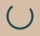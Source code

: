 <!DOCTYPE html>
<html lang="en">
<head>
  <meta charset="UTF-8">
  <meta name="viewport" content="width=device-width, initial-scale=1.0">
  <meta name="description" content="OptiThrive Solutions delivers expert solutions to help businesses, professionals, and homes create substantial savings with no upfront cost. Request a free consultation today!">
  <meta name="keywords" content="savings, consulting, no upfront cost, efficiency, business, home, OptiThrive Solutions">
  <meta name="author" content="Braeden">
  <title>OptiThrive Solutions - No Costs, Just Savings</title>
  <link href="https://fonts.googleapis.com/css2?family=Playfair+Display:wght@400;700&family=Poppins:wght@400;600&display=swap" rel="stylesheet">
  <link href="https://unpkg.com/aos@2.3.1/dist/aos.css" rel="stylesheet">
  <script src="https://cdn.tailwindcss.com"></script>
  <style>
    body {
      font-family: 'Poppins', sans-serif;
      background: #D4BEA8;
      color: #333333;
      margin: 0;
      overflow-x: hidden;
      position: relative;
      cursor: url('data:image/svg+xml;utf8,<svg xmlns="http://www.w3.org/2000/svg" width="24" height="24" viewBox="0 0 24 24" fill="none" stroke="%23FFE87C" stroke-width="2" stroke-linecap="round" stroke-linejoin="round"><circle cx="12" cy="12" r="10"/></svg>'), auto;
    }
    /* Particle Background with Full-Page Floating Balls */
    #particles {
      position: fixed;
      top: 0;
      left: 0;
      width: 100%;
      height: 100%;
      z-index: -1;
      pointer-events: none;
    }
    .particle {
      position: absolute;
      width: 5px;
      height: 5px;
      background: #FFE87C;
      border-radius: 50%;
      opacity: 0.6;
      animation: floatUp 8s infinite ease-in-out;
    }
    @keyframes floatUp {
      0% { transform: translateY(100vh); opacity: 0.6; }
      50% { opacity: 0.9; }
      100% { transform: translateY(-100vh); opacity: 0; }
    }
    /* Swaying Palm Tree Pattern */
    body::after {
      content: '';
      position: fixed;
      top: 0;
      left: 0;
      width: 100%;
      height: 100%;
      background: url('data:image/svg+xml,%3Csvg xmlns="http://www.w3.org/2000/svg" width="100" height="200" viewBox="0 0 100 200"%3E%3Cpath d="M50 0 Q40 50 30 0 Q60 50 70 0" fill="none" stroke="%232F4F4F" stroke-width="1" stroke-opacity="0.1"/%3E%3Ccircle cx="50" cy="0" r="5" fill="%232F4F4F" opacity="0.1"/%3E%3C/svg%3E') repeat-x;
      animation: sway 8s infinite ease-in-out;
      z-index: -2;
    }
    @keyframes sway {
      0% { transform: translateX(0); }
      50% { transform: translateX(-20px); }
      100% { transform: translateX(0); }
    }
    h1, h2, h3 {
      font-family: 'Playfair Display', serif;
      color: #2F4F4F;
      letter-spacing: 1px;
    }
    /* Preloader */
    #preloader {
      position: fixed;
      top: 0;
      left: 0;
      width: 100%;
      height: 100%;
      background: #D4BEA8;
      display: flex;
      justify-content: center;
      align-items: center;
      z-index: 9999;
    }
    #preloader::after {
      content: '';
      width: 60px;
      height: 60px;
      border: 6px solid #2F4F4F;
      border-top: 6px solid transparent;
      border-radius: 50%;
      animation: spin 1.5s linear infinite;
    }
    @keyframes spin {
      100% { transform: rotate(360deg); }
    }
    /* Animated Separator */
    .separator {
      width: 100%;
      height: 3px;
      background: linear-gradient(to right, #FFE87C, #FFD54F, #FFE87C);
      margin: 3rem 0;
      animation: rotateGradient 5s infinite linear;
    }
    @keyframes rotateGradient {
      0% { background-position: 0% 50%; }
      100% { background-position: 400% 50%; }
    }
    /* Header Styling - Full Width, Less Bulky */
    nav {
      background: #2F4F4F;
      box-shadow: 0 2px 15px rgba(0, 0, 0, 0.2);
      position: fixed;
      top: 0;
      width: 100%;
      z-index: 1000;
      padding: 0.5rem 1rem;
      animation: fadeIn 1s ease;
      display: flex;
      justify-content: space-between;
      align-items: center;
      transition: transform 0.3s ease;
    }
    .logo {
      height: 52px;
      transition: transform 0.3s ease;
      filter: drop-shadow(0 2px 4px rgba(0, 0, 0, 0.2));
    }
    .logo:hover .globe {
      animation: spinGlobe 2s linear;
    }
    .logo:hover .globe {
      animation-fill-mode: forwards;
    }
    .nav-links {
      display: flex;
      align-items: center;
    }
    .nav-links li a {
      font-size: 1rem;
      color: #FFFFFF;
      position: relative;
      transition: color 0.3s ease;
    }
    .nav-links li a::after {
      content: '';
      position: absolute;
      width: 0;
      height: 2px;
      background: linear-gradient(to right, #FFE87C, #FFD54F);
      bottom: -4px;
      left: 50%;
      transform: translateX(-50%);
      transition: width 0.3s ease;
    }
    .nav-links li a:hover::after {
      width: 100%;
    }
    .nav-links li a:hover {
      color: #FFE87C;
    }
    @keyframes fadeIn {
      from { opacity: 0; transform: translateY(-20px); }
      to { opacity: 1; transform: translateY(0); }
    }
    /* Hero Section with Pulsing Button */
    .hero {
      background: rgba(245, 245, 220, 0.8);
      padding: 10rem 0;
      text-align: center;
      position: relative;
      border-bottom: 1px solid rgba(47, 79, 79, 0.1);
    }
    .hero h2 {
      font-size: 5rem;
      margin-bottom: 1.5rem;
      display: inline-block;
      border-right: 4px solid #FFE87C;
      white-space: nowrap;
      overflow: hidden;
      animation: typing 3s steps(30, end), blink 0.75s step-end infinite;
    }
    @keyframes typing {
      from { width: 0; }
      to { width: 100%; }
    }
    @keyframes blink {
      50% { border-color: transparent; }
    }
    .hero p {
      font-size: 1.5rem;
      max-width: 4xl;
      margin-left: auto;
      margin-right: auto;
      margin-bottom: 2.5rem;
    }
    .hero .btn {
      animation: pulseGlow 2s infinite ease-in-out;
    }
    @keyframes pulseGlow {
      0% { transform: scale(1); box-shadow: 0 0 10px rgba(212, 160, 23, 0.5); }
      50% { transform: scale(1.05); box-shadow: 0 0 20px rgba(212, 160, 23, 0.8); }
      100% { transform: scale(1); box-shadow: 0 0 10px rgba(212, 160, 23, 0.5); }
    }
    /* Bouncing Cards with Rotating Border and Growing Content */
    .card {
      background: #F5F5DC;
      border: 1px solid transparent;
      border-radius: 1rem;
      padding: 2.5rem;
      transition: transform 0.5s ease, box-shadow 0.5s ease;
      box-shadow: 0 10px 30px rgba(0, 0, 0, 0.1);
      animation: bounceIn 1s ease;
      position: relative;
      overflow: hidden;
    }
    .card::before {
      content: '';
      position: absolute;
      top: -2px;
      left: -2px;
      right: -2px;
      bottom: -2px;
      border: 2px solid transparent;
      border-radius: 1rem;
      background: linear-gradient(45deg, #FFE87C, #FFD54F, #FFE87C);
      background-size: 400%;
      z-index: -1;
      transition: background 0.5s ease;
    }
    .card:hover::before {
      animation: rotateBorder 3s linear infinite;
    }
    .card-content {
      transition: transform 0.3s ease;
    }
    .card:hover .card-content {
      transform: scale(1.05);
    }
    @keyframes rotateBorder {
      0% { background-position: 0% 50%; }
      100% { background-position: 400% 50%; }
    }
    .card:hover {
      transform: translateY(-10px) scale(1.02);
      box-shadow: 0 20px 50px rgba(0, 0, 0, 0.2);
    }
    @keyframes bounceIn {
      0% { transform: scale(0.5); opacity: 0; }
      60% { transform: scale(1.1); opacity: 1; }
      100% { transform: scale(1); }
    }
    /* Vibrant Button */
    .btn {
      background: #FFE87C;
      color: #FFFFFF;
      padding: 1.2rem 2.5rem;
      border-radius: 0.75rem;
      transition: all 0.5s ease;
      font-weight: 600;
      text-transform: uppercase;
      border: none;
      position: relative;
      overflow: hidden;
    }
    .btn::after {
      content: '';
      position: absolute;
      width: 0;
      height: 100%;
      background: rgba(212, 160, 23, 0.3);
      top: 0;
      left: 0;
      transition: width 0.5s ease;
      z-index: 0;
    }
    .btn:hover::after {
      width: 100%;
    }
    .btn:hover {
      background: #FFD54F;
      transform: translateY(-3px);
      box-shadow: 0 10px 25px rgba(0, 0, 0, 0.2);
    }
    .btn span {
      position: relative;
      z-index: 1;
    }
    /* Section Styling with Parallax Scroll */
    .section {
      padding: 5rem 2rem;
      background: rgba(245, 245, 220, 0.95);
      position: relative;
      overflow: hidden;
      background-image: url('data:image/svg+xml,%3Csvg xmlns="http://www.w3.org/2000/svg" width="400" height="200" viewBox="0 0 400 200"%3E%3Crect width="400" height="200" fill="%23F5F5DC"/%3E%3Cline x1="50" y1="50" x2="350" y2="50" stroke="%232F4F4F" stroke-width="0.5" stroke-opacity="0.1"/%3E%3Cpath d="M0 200 L400 200" stroke="%232F4F4F" stroke-width="1" stroke-opacity="0.05"/%3E%3C/svg%3E');
      background-size: cover;
      background-position: center;
    }
    .section h2 {
      opacity: 0;
      transform: translateY(20px);
      transition: opacity 0.8s ease, transform 0.8s ease;
    }
    .section h2.visible {
      opacity: 1;
      transform: translateY(0);
    }
    .parallax-bg {
      background: linear-gradient(rgba(245, 245, 220, 0.9), rgba(212, 190, 168, 0.2)),
                  url('data:image/svg+xml,%3Csvg xmlns="http://www.w3.org/2000/svg" width="400" height="200" viewBox="0 0 400 200"%3E%3Crect width="400" height="200" fill="%23F5F5DC"/%3E%3Cline x1="50" y1="50" x2="350" y2="50" stroke="%232F4F4F" stroke-width="0.5" stroke-opacity="0.1"/%3E%3Cpath d="M0 200 L400 200" stroke="%232F4F4F" stroke-width="1" stroke-opacity="0.05"/%3E%3C/svg%3E');
      background-attachment: fixed;
      background-size: cover;
      background-position: center;
    }
    /* Fade-In Text */
    .fade-in-text {
      opacity: 0;
      animation: fadeInText 1.5s forwards;
    }
    @keyframes fadeInText {
      0% { opacity: 0; transform: translateY(10px); }
      100% { opacity: 1; transform: translateY(0); }
    }
    /* Inline Links with Animated Underline */
    .inline-link {
      position: relative;
      transition: color 0.3s ease;
    }
    .inline-link::after {
      content: '';
      position: absolute;
      width: 0;
      height: 2px;
      background: linear-gradient(to right, #FFE87C, #FFD54F);
      bottom: -2px;
      left: 50%;
      transform: translateX(-50%);
      transition: width 0.3s ease;
    }
    .inline-link:hover::after {
      width: 100%;
    }
    .inline-link:hover {
      color: #FFE87C;
    }
    /* Input Fields */
    input, textarea {
      background: rgba(245, 245, 220, 0.7);
      border: 1px solid rgba(47, 79, 79, 0.1);
      color: #333333;
      transition: all 0.3s ease;
      border-radius: 0.75rem;
      padding: 1rem;
    }
    input:focus, textarea:focus {
      border: 1px solid #2F4F4F;
      box-shadow: 0 0 15px rgba(47, 79, 79, 0.1);
      background: rgba(245, 245, 220, 0.9);
    }
    /* Rotating Savings Icon */
    .savings-icon {
      display: inline-block;
      transition: transform 0.5s ease;
    }
    .savings-icon:hover {
      transform: rotate(360deg);
    }
    /* Modal Styling with Pulsing Button */
    .modal {
      display: none;
      position: fixed;
      top: 0;
      left: 0;
      width: 100%;
      height: 100%;
      background: rgba(0, 0, 0, 0.5);
      z-index: 10000;
      justify-content: center;
      align-items: center;
    }
    .modal-content {
      background: #F5F5DC;
      padding: 2rem 3rem;
      border-radius: 1rem;
      width: 90%;
      max-width: 500px;
      text-align: center;
      animation: slideIn 0.5s ease;
      border: 2px solid #FFE87C;
    }
    .modal .btn {
      animation: pulse 2s infinite ease-in-out;
    }
    @keyframes slideIn {
      from { transform: translateY(-50px); opacity: 0; }
      to { transform: translateY(0); opacity: 1; }
    }
    @keyframes pulse {
      0% { transform: scale(1); box-shadow: 0 0 0 0 rgba(212, 160, 23, 0.7); }
      70% { transform: scale(1.05); box-shadow: 0 0 0 10px rgba(212, 160, 23, 0); }
      100% { transform: scale(1); box-shadow: 0 0 0 0 rgba(212, 160, 23, 0); }
    }
    .close {
      position: absolute;
      top: 1rem;
      right: 1rem;
      font-size: 1.5rem;
      cursor: pointer;
      color: #333333;
    }
    /* Footer Wave Animation (Removed Wave, Keeping Balls) */
    footer::before {
      content: '';
      position: absolute;
      top: 0;
      left: 0;
      width: 100%;
      height: 100%;
      z-index: -2;
    }
    /* Logo Globe Animation */
    .globe {
      transform-origin: center;
      transition: transform 0.1s ease;
    }
    .logo:hover .globe {
      animation: spinGlobe 2s linear;
    }
    @keyframes spinGlobe {
      0% { transform: rotate(0deg); }
      100% { transform: rotate(360deg); }
    }
    /* Mobile Responsiveness */
    @media (max-width: 768px) {
      .nav-links {
        display: none;
      }
      .hero h2 {
        font-size: 3rem;
      }
      .section {
        padding: 3rem 1rem;
      }
      .modal-content {
        padding: 1.5rem;
      }
      .logo {
        height: 40px;
      }
      .nav-links li a {
        font-size: 0.875rem;
      }
    }
  </style>
</head>
<body>
  <!-- Preloader -->
  <div id="preloader"></div>

  <!-- Particle Background with Full-Page Floating Balls -->
  <div id="particles"></div>

  <!-- Floating Navigation -->
  <nav>
    <div class="flex items-center pl-4">
      <img src="data:image/svg+xml,%3Csvg xmlns='http://www.w3.org/2000/svg' viewBox='0 0 260 52' width='260' height='52'%3E%3Cdefs%3E%3CradialGradient id='oceanGradient' cx='70%25' cy='30%25' r='50%25'%3E%3Cstop offset='0%25' style='stop-color:%231E90FF;stop-opacity:0.9'/%3E%3Cstop offset='100%25' style='stop-color:%23104E8B;stop-opacity:0.7'/%3E%3C/radialGradient%3E%3CradialGradient id='shadowGradient' cx='70%25' cy='30%25' r='50%25'%3E%3Cstop offset='0%25' style='stop-color:%23000000;stop-opacity:0.3'/%3E%3Cstop offset='100%25' style='stop-color:%23000000;stop-opacity:0'/%3E%3C/radialGradient%3E%3CradialGradient id='glowGradient' cx='50%25' cy='50%25' r='50%25'%3E%3Cstop offset='0%25' style='stop-color:%23FFD54F;stop-opacity:0.3'/%3E%3Cstop offset='100%25' style='stop-color:%23FFD54F;stop-opacity:0'/%3E%3C/radialGradient%3E%3C/defs%3E%3Cg transform='translate(26, 26)'%3E%3Ccircle cx='0' cy='0' r='26' fill='url(%23shadowGradient)'/%3E%3Cg class='globe' transform='rotate(23.5)'%3E%3Ccircle cx='0' cy='0' r='24' fill='url(%23oceanGradient)' filter='drop-shadow(1px 1px 2px rgba(0,0,0,0.3))'/%3E%3Cpath d='M-12 -8 Q-10 -6 -8 -7 Q-6 -4 -4 -6 Q-2 -3 0 -4 Q2 -3 4 -6 Q6 -4 8 -7 Q10 -6 12 -8 Q13 -7 14 -8 M-15 0 Q-13 2 -11 1 Q-9 4 -7 3 Q-5 6 -3 5 Q-1 8 1 7 Q3 8 5 6 Q7 7 9 5 Q11 6 13 4 Q15 5 16 3 M-16 10 Q-14 12 -12 11 Q-10 14 -8 13 Q-6 16 -4 15 Q-2 18 0 17 Q2 18 4 17 Q6 16 8 15 Q10 14 12 13 Q14 12 16 11 M8 18 Q10 20 12 19 Q14 20 16 19' fill='%233CB371' stroke='%23104E8B' stroke-width='0.5'/%3E%3C/g%3E%3Cg transform='translate(0, -12)'%3E%3Cpath d='M0 -12 V0' fill='none' stroke='%23654321' stroke-width='2' stroke-linecap='round'/%3E%3Cpath d='M-6 -10 Q-3 -14 0 -10 Q3 -14 6 -10 Q3 -7 0 -10 Q-3 -7 -6 -10 M-8 -8 Q-4 -12 0 -8 Q4 -12 8 -8 Q4 -4 0 -8 Q-4 -4 -8 -8' fill='%232E8B57' filter='drop-shadow(0 0 2px %23FFD54F)'/%3E%3C/g%3E%3Ccircle cx='0' cy='0' r='26' fill='url(%23glowGradient)'/%3E%3C/g%3E%3Cg transform='translate(60, 32)'%3E%3Ctext x='0' y='0' font-family='Playfair Display, serif' font-size='24' font-weight='600' fill='%231A2E2E' filter='drop-shadow(0 1px 1px rgba(255,255,255,0.8))'%3EOptiThrive Solutions%3C/text%3E%3Cpath d='M0 5 Q50 10 140 5' fill='none' stroke='%23FFE87C' stroke-width='1'/%3E%3C/g%3E%3C/svg%3E" alt="OptiThrive Solutions Logo" class="logo">
    </div>
    <ul class="nav-links pr-4 flex space-x-6">
      <li><a href="#home" class="hover:text-FFE87C transition-colors">Home</a></li>
      <li><a href="#services" class="hover:text-FFE87C transition-colors">Services</a></li>
      <li><a href="#results" class="hover:text-FFE87C transition-colors">Results</a></li>
      <li><a href="#savings" class="hover:text-FFE87C transition-colors">Calculator</a></li>
      <li><a href="#contact" class="hover:text-FFE87C transition-colors">Contact</a></li>
    </ul>
  </nav>

  <!-- Hero Section with Pulsing Button -->
  <section id="home" class="hero text-center" data-aos="fade-up">
    <div class="container mx-auto px-6 relative z-10">
      <h2 class="text-5xl md:text-6xl font-bold mb-6 leading-tight">No Costs, Just Savings</h2>
      <p class="text-xl mb-8 max-w-4xl mx-auto leading-relaxed fade-in-text">Struggling with inefficiencies? Our team leverages advanced analytics to unlock substantial savings for businesses, professionals, and homes with no upfront cost. A tailored plan is crafted post-consultation, credited only from the savings we generate.</p>
      <button class="btn px-12 py-6 rounded-xl font-semibold" onclick="openModal()">Request a Free Consultation: (401) 451-1035</button>
    </div>
    <div class="separator"></div>
  </section>

  <!-- Services Section -->
  <section id="services" class="section">
    <div class="container mx-auto px-6 text-center">
      <h2 class="text-4xl md:text-5xl font-bold mb-10" data-aos="fade-up">Our Expert Services</h2>
      <p class="text-lg mb-12 max-w-2xl mx-auto fade-in-text" data-aos="fade-up" data-aos-delay="100">We deliver precision-engineered solutions for any entity, utilizing cutting-edge strategies to maximize efficiency and savings. Compensation is tied solely to the results we achieve.</p>
      <div class="grid grid-cols-1 md:grid-cols-3 gap-10">
        <div class="card" data-aos="fade-right" data-aos-delay="200">
          <div class="card-content">
            <h3 class="text-2xl font-semibold mb-5">Process Optimization</h3>
            <p class="fade-in-text">Enhance workflows with AI-driven insights for businesses and homes, saving time and resources.</p>
          </div>
        </div>
        <div class="card" data-aos="fade-up" data-aos-delay="300">
          <div class="card-content">
            <h3 class="text-2xl font-semibold mb-5">Expense Reduction</h3>
            <p class="fade-in-text">Minimize costs with predictive analytics, tailored for any operation or household.</p>
          </div>
        </div>
        <div class="card" data-aos="fade-left" data-aos-delay="400">
          <div class="card-content">
            <h3 class="text-2xl font-semibold mb-5">Training & Tools</h3>
            <p class="fade-in-text">Deploy next-gen tools and training to sustain long-term efficiency gains.</p>
          </div>
        </div>
      </div>
      <button class="btn px-10 py-5 mt-12 rounded-xl" data-aos="fade-up" data-aos-delay="500" onclick="openModal()">Request a Free Quote Now</button>
    </div>
    <div class="separator"></div>
  </section>

  <!-- Results Section -->
  <section id="results" class="section parallax-bg">
    <div class="container mx-auto px-6 text-center">
      <h2 class="text-4xl md:text-5xl font-bold mb-10" data-aos="fade-down">Savings We Can Create</h2>
      <p class="text-lg mb-12 manufactures-2xl mx-auto fade-in-text" data-aos="fade-down" data-aos-delay="100">Data-driven examples demonstrate our capacity to generate savings, with compensation credited only from achieved results.</p>
      <div class="grid grid-cols-1 md:grid-cols-3 gap-10">
        <div class="card" data-aos="fade-right" data-aos-delay="200">
          <div class="card-content">
            <h3 class="text-2xl font-semibold mb-5">Streamlined Operations</h3>
            <p class="fade-in-text">Businesses save millions annually via optimized processes, tracked with real-time analytics.</p>
          </div>
        </div>
        <div class="card" data-aos="fade-up" data-aos-delay="300">
          <div class="card-content">
            <h3 class="text-2xl font-semibold mb-5">Reduced Expenses</h3>
            <p class="fade-in-text">Professionals cut costs with AI forecasts, measured via financial dashboards.</p>
          </div>
        </div>
        <div class="card" data-aos="fade-left" data-aos-delay="400">
          <div class="card-content">
            <h3 class="text-2xl font-semibold mb-5">Home Efficiency</h3>
            <p class="fade-in-text">Homeowners reduce utility bills with smart systems, monitored via IoT integrations.</p>
          </div>
        </div>
      </div>
      <p class="mt-10 text-xl font-semibold text-2F4F4F fade-in-text" data-aos="fade-up" data-aos-delay="500">Be the first to transform your savings – let’s get started!</p>
    </div>
    <div class="separator"></div>
  </section>

  <!-- Savings Calculator Section -->
  <section id="savings" class="section">
    <div class="container mx-auto px-6 text-center">
      <h2 class="text-4xl md:text-5xl font-bold mb-10" data-aos="fade-up">Estimate Your Savings</h2>
      <p class="text-lg mb-12 max-w-2xl mx-auto fade-in-text" data-aos="fade-up" data-aos-delay="100">Project your potential savings with our advanced estimator.</p>
      <div class="max-w-lg mx-auto card p-10 rounded-xl" data-aos="zoom-in" data-aos-delay="200">
        <div class="card-content">
          <span class="savings-icon mb-4 inline-block">
            <svg xmlns="http://www.w3.org/2000/svg" width="40" height="40" viewBox="0 0 24 24" fill="#FFE87C"><path d="M12 2C6.48 2 2 6.48 2 12s4.48 10 10 10 10-4.48 10-10S17.52 2 12 2zm0 18c-4.42 0-8-3.58-8-8s3.58-8 8-8 8 3.58 8 8-3.58 8-8 8zm-1-13h2v2h-2zm0 4h2v6h-2z"/></svg>
          </span>
          <label class="block mb-3 text-left fade-in-text">Units Affected (e.g., employees, tasks)</label>
          <input id="units" type="number" placeholder="e.g., 10" class="w-full p-4 mb-5 rounded-lg">
          <label class="block mb-3 text-left fade-in-text">Hours Saved per Unit/Day</label>
          <input id="hours" type="number" placeholder="e.g., 1" class="w-full p-4 mb-5 rounded-lg">
          <label class="block mb-3 text-left fade-in-text">Value per Hour ($)</label>
          <input id="rate" type="number" placeholder="e.g., 30" class="w-full p-4 mb-5 rounded-lg">
          <button onclick="calculateSavings()" class="btn px-10 py-5 rounded-xl w-full">Calculate Savings Now</button>
          <p id="result" class="mt-8 text-2xl font-semibold fade-in-text"></p>
        </div>
      </div>
    </div>
    <div class="separator"></div>
  </section>

  <!-- Testimonials Section (Forward-Looking) -->
  <section id="testimonials" class="section parallax-bg">
    <div class="container mx-auto px-6 text-center">
      <h2 class="text-4xl md:text-5xl font-bold mb-10" data-aos="fade-down">What to Expect</h2>
      <p class="text-lg mb-12 max-w-2xl mx-auto fade-in-text" data-aos="fade-down" data-aos-delay="100">As a new client, you’ll experience personalized service, cutting-edge analytics, and measurable savings tailored to your needs. Expect dedicated support, including free overtime when needed, to maximize your savings—without any binding contracts. Let’s build your success story together!</p>
      <div class="card p-10 rounded-xl max-w-2xl mx-auto" data-aos="fade-up" data-aos-delay="200">
        <div class="card-content">
          <p class="italic text-lg fade-in-text">“Looking forward to partnering with OptiThrive Solutions to unlock savings and efficiency for my business.” – Your Future Client</p>
        </div>
      </div>
      <p class="mt-10 text-xl font-semibold text-2F4F4F fade-in-text" data-aos="fade-up" data-aos-delay="300">Be among the first to experience transformative savings – request your quote today!</p>
    </div>
    <div class="separator"></div>
  </section>

  <!-- Tips Section -->
  <section id="tips" class="section">
    <div class="container mx-auto px-6 text-center">
      <h2 class="text-4xl md:text-5xl font-bold mb-10" data-aos="fade-up">Efficiency Strategies</h2>
      <p class="text-lg mb-12 max-w-2xl mx-auto fade-in-text" data-aos="fade-up" data-aos-delay="100">Unlock next-level efficiencies for your operations or residence.</p>
      <div class="grid grid-cols-1 md:grid-cols-2 gap-10">
        <div class="card" data-aos="fade-right" data-aos-delay="200">
          <div class="card-content">
            <h3 class="text-2xl font-semibold mb-5">AI-Optimized Workflows</h3>
            <p class="fade-in-text">Leverage AI to streamline processes. <a href="#contact" class="inline-link text-2F4F4F">Get a free quote</a> to begin.</p>
          </div>
        </div>
        <div class="card" data-aos="fade-left" data-aos-delay="300">
          <div class="card-content">
            <h3 class="text-2xl font-semibold mb-5">Cost-Saving Innovations</h3>
            <p class="fade-in-text">Adopt smart tech for savings. <a href="#contact" class="inline-link text-2F4F4F">Request a consultation</a>.</p>
          </div>
        </div>
      </div>
    </div>
    <div class="separator"></div>
  </section>

  <!-- About Section -->
  <section id="about" class="section parallax-bg">
    <div class="container mx-auto px-6 text-center">
      <h2 class="text-4xl md:text-5xl font-bold mb-10" data-aos="fade-down">About OptiThrive Solutions</h2>
      <p class="text-lg mb-12 max-w-2xl mx-auto fade-in-text" data-aos="fade-down" data-aos-delay="100">Founded by a Supply Chain Management graduate from URI (3.90 GPA, 2023) with a Lean Six Sigma Green Belt. At Garage Headquarters, I drove $2.2M+ in sales and optimized systems. OptiThrive Solutions now delivers AI-enhanced savings solutions with no upfront cost, credited from results. Committed to your success, OptiThrive Solutions offers free overtime support as needed to ensure results, with no binding contract required.</p>
      <a href="https://www.linkedin.com/in/braeden-cannon-96357b221/" target="_blank" rel="noopener noreferrer" class="inline-link text-2F4F4F font-semibold text-xl fade-in-text" data-aos="fade-up" data-aos-delay="200">Connect on LinkedIn</a>
    </div>
    <div class="separator"></div>
  </section>

  <!-- Contact Section -->
  <section id="contact" class="section">
    <div class="container mx-auto px-6 text-center">
      <h2 class="text-4xl md:text-5xl font-bold mb-10" data-aos="fade-up">Request a Quote</h2>
      <p class="text-lg mb-12 max-w-2xl mx-auto fade-in-text" data-aos="fade-up" data-aos-delay="100">Inefficiencies impacting your resources? I’ll conduct a virtual or on-site analysis to devise a custom savings plan. No fees—compensation is results-based. Call <a href="tel:+14014511035" class="inline-link underline text-2F4F4F">(401) 451-1035</a> or use the interface below.</p>
      <div class="max-w-md mx-auto" data-aos="zoom-in" data-aos-delay="200">
        <input type="text" id="contact-name" placeholder="Your Name" class="w-full p-4 mb-5 rounded-lg">
        <input type="email" id="contact-email" placeholder="Your Email" class="w-full p-4 mb-5 rounded-lg">
        <textarea id="contact-message" placeholder="Describe your challenges" class="w-full p-4 mb-5 rounded-lg" rows="4"></textarea>
        <button class="btn px-10 py-5 rounded-xl w-full" onclick="openModal()">Request Free Quote Today</button>
      </div>
      <p class="mt-10 text-lg fade-in-text" data-aos="fade-up" data-aos-delay="300">Or email <a href="mailto:contact@optithrivesolutions.com" class="inline-link underline text-2F4F4F">contact@optithrivesolutions.com</a></p>
    </div>
    <div class="separator"></div>
  </section>

  <!-- Footer -->
  <footer class="bg-2F4F4F py-8 text-center relative">
    <div class="container mx-auto px-6">
      <span class="text-xl font-bold text-FFE87C fade-in-text">OptiThrive Solutions</span>
      <p class="mt-4 text-white fade-in-text">Contact: <a href="tel:+14014511035" class="underline hover:text-FFE87C">(401) 451-1035</a> | <a href="mailto:contact@optithrivesolutions.com" class="underline hover:text-FFE87C">contact@optithrivesolutions.com</a></p>
      <p class="mt-4 text-sm text-white fade-in-text">© 2025 OptiThrive Solutions. All rights reserved.</p>
    </div>
  </footer>

  <!-- Modal -->
  <div id="modal" class="modal">
    <div class="modal-content">
      <span class="close" onclick="closeModal()">×</span>
      <h3 class="text-2xl font-bold mb-6">Request Your Exclusive Quote</h3>
      <input type="text" id="modal-name" placeholder="Your Name" class="w-full p-4 mb-4 rounded-lg">
      <input type="email" id="modal-email" placeholder="Your Email" class="w-full p-4 mb-4 rounded-lg">
      <textarea id="modal-message" placeholder="Describe your needs" class="w-full p-4 mb-6 rounded-lg" rows="4"></textarea>
      <button class="btn px-8 py-4 rounded-xl w-full" onclick="sendModalEmail()">Submit Request</button>
    </div>
  </div>

  <!-- AOS and Custom Scripts -->
  <script src="https://unpkg.com/aos@2.3.1/dist/aos.js"></script>
  <script>
    // Initialize AOS
    AOS.init({
      duration: 1000,
      once: true,
    });

    // Preloader
    window.addEventListener('load', function() {
      document.getElementById('preloader').style.display = 'none';
    });

    // Particle Effect (Full-Page Floating Balls)
    const particleContainer = document.getElementById('particles');
    for (let i = 0; i < 100; i++) {
      const particle = document.createElement('div');
      particle.classList.add('particle');
      particle.style.left = Math.random() * 100 + 'vw';
      particle.style.top = Math.random() * 100 + 'vh';
      particle.style.animationDelay = Math.random() * 5 + 's';
      particleContainer.appendChild(particle);
    }

    // Smooth scrolling for nav links
    document.querySelectorAll('a[href^="#"]').forEach(anchor => {
      anchor.addEventListener('click', function (e) {
        e.preventDefault();
        document.querySelector(this.getAttribute('href')).scrollIntoView({
          behavior: 'smooth'
        });
      });
    });

    // Savings calculator
    function calculateSavings() {
      const units = parseInt(document.getElementById('units').value) || 0;
      const hours = parseInt(document.getElementById('hours').value) || 0;
      const rate = parseInt(document.getElementById('rate').value) || 0;
      const monthlySavings = units * hours * rate * 5 * 4;
      const result = monthlySavings > 0 ? `Estimated Monthly Savings: $${monthlySavings.toFixed(2)}<br>Unlock your potential – request a quote now!` : "Please enter valid numbers to calculate savings.";
      document.getElementById('result').innerHTML = result;
    }

    // Modal functions
    function openModal() {
      document.getElementById('modal').style.display = 'flex';
    }
    function closeModal() {
      document.getElementById('modal').style.display = 'none';
    }
    window.onclick = function(event) {
      if (event.target == document.getElementById('modal')) {
        closeModal();
      }
    };

    // Email functionality for modal
    function sendModalEmail() {
      const name = document.getElementById('modal-name').value || 'Not provided';
      const email = document.getElementById('modal-email').value || 'Not provided';
      const message = document.getElementById('modal-message').value || 'No message provided';
      const subject = encodeURIComponent(`Exclusive Quote Request from ${name}`);
      const body = encodeURIComponent(`Name: ${name}\nEmail: ${email}\n\nMessage:\n${message}`);
      const mailtoLink = `mailto:contact@optithrivesolutions.com?subject=${subject}&body=${body}`;
      window.location.href = mailtoLink;
      closeModal();
    }

    // Sequential Fade-In for Text
    document.querySelectorAll('.fade-in-text').forEach((el, index) => {
      el.style.animationDelay = `${index * 0.3}s`;
    });

    // Parallax Scroll Effect for Sections
    window.addEventListener('scroll', function() {
      const sections = document.querySelectorAll('.section:not(.parallax-bg)');
      sections.forEach(section => {
        const scrollPos = window.scrollY;
        const sectionPos = section.offsetTop - scrollPos;
        section.style.backgroundPositionY = `${sectionPos * 0.2}px`;
      });
    });

    // Scaling Header on Scroll
    window.addEventListener('scroll', function() {
      const nav = document.querySelector('nav');
      const scrollPos = window.scrollY;
      const scale = Math.max(0.9, 1 - scrollPos / 1000);
      nav.style.transform = `scale(${scale})`;
    });

    // Fading Section Titles on View
    const sectionTitles = document.querySelectorAll('.section h2');
    const observerOptions = {
      root: null,
      rootMargin: '0px',
      threshold: 0.2
    };
    const observer = new IntersectionObserver((entries, observer) => {
      entries.forEach(entry => {
        if (entry.isIntersecting) {
          entry.target.classList.add('visible');
          observer.unobserve(entry.target);
        }
      });
    }, observerOptions);
    sectionTitles.forEach(title => observer.observe(title));
  </script>
</body>
</html>
